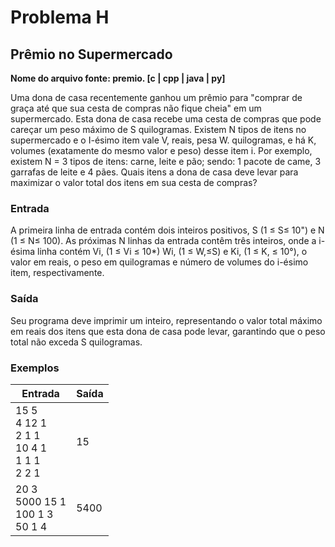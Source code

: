 # Problema H

## Prêmio no Supermercado

**Nome do arquivo fonte: premio. [c | cpp | java | py]**

Uma dona de casa recentemente ganhou um prêmio para "comprar de graça até que sua cesta de compras não fique cheia" em um supermercado.
Esta dona de casa recebe uma cesta de compras que pode careçar um peso máximo de S quilogramas.
Existem N tipos de itens no supermercado e o I-ésimo item vale V, reais, pesa W.
quilogramas, e há K, volumes (exatamente do mesmo valor e peso) desse item i.
Por exemplo, existem N = 3 tipos de itens: carne, leite e pão; sendo: 1 pacote de came, 3 garrafas de leite e 4 pães.
Quais itens a dona de casa deve levar para maximizar o valor total dos itens em sua cesta de compras?

### Entrada

A primeira linha de entrada contém dois inteiros positivos, S (1 ≤ S≤ 10") e N (1 ≤ N≤ 100).
As próximas N linhas da entrada contêm três inteiros, onde a i-ésima linha contém Vi, (1 ≤ Vi ≤ 10*)
Wi, (1 ≤ W,≤S) e Ki, (1 ≤ K, ≤ 10°), o valor em reais, o peso em quilogramas e número de volumes do i-ésimo item, respectivamente.

### Saída

Seu programa deve imprimir um inteiro, representando o valor total máximo em reais dos itens que esta dona de casa pode levar, garantindo que o peso total não exceda S quilogramas.

### Exemplos

| Entrada                                                  | Saída |
|----------------------------------------------------------|-------|
| 15 5<br> 4 12 1<br> 2 1 1<br> 10 4 1<br> 1 1 1<br> 2 2 1 | 15    |
| 20 3<br> 5000 15 1<br> 100 1 3<br> 50 1 4                | 5400  |
